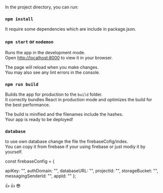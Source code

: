 
In the project directory, you can run:

### `npm install`

It require some dependencies which are include in package.json.

### `npm start` or `nodemon`

Runs the app in the development mode.\
Open [http://localhost:8000](http://localhost:8000) to view it in your browser.

The page will reload when you make changes.\
You may also see any lint errors in the console.

### `npm run build`

Builds the app for production to the `build` folder.\
It correctly bundles React in production mode and optimizes the build for the best performance.

The build is minified and the filenames include the hashes.\
Your app is ready to be deployed!

### `database`

to use own database change the file the firebaseCofig/index.\
You can copy it from firebase if your using firebase or just modiy it by yourself. 

const firebaseConfig = {

  apiKey: "",
  authDomain: "",
  databaseURL: "",
  projectId: "",
  storageBucket: "",
  messagingSenderId: "",
  appId: ""
 };

:+1:
:thumbsup:
:sunglasses:
